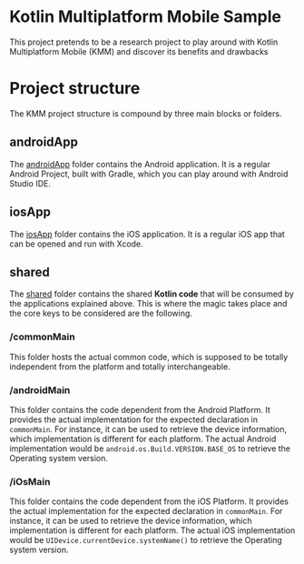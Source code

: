 # Kotlin Multiplatform Mobile Sample

This project pretends to be a research project to play around with Kotlin Multiplatform Mobile (KMM) and discover its benefits and drawbacks 


# Project structure

The KMM project structure is compound by three main blocks or folders.

## androidApp

The [androidApp](https://github.com/JaviSFH/KMM-sample/tree/master/androidApp) folder contains the Android application. It is a regular Android Project, built with Gradle, which you can play around with Android Studio IDE.

## iosApp

The [iosApp](https://github.com/JaviSFH/KMM-sample/tree/master/iosApp) folder contains the iOS application. It is a regular iOS app that can be opened and run with Xcode.

## shared

The [shared](https://github.com/JaviSFH/KMM-sample/tree/master/shared) folder contains the shared **Kotlin code** that will be consumed by the applications explained above. This is where the magic takes place and the core keys to be considered are the following.

### /commonMain

This folder hosts the actual common code, which is supposed to be totally independent from the platform and totally interchangeable. 

### /androidMain

This folder contains the code dependent from the Android Platform. It provides the actual implementation for the expected declaration in `commonMain`. For instance, it can be used to retrieve the device information, which implementation is different for each platform. The actual Android implementation would be `android.os.Build.VERSION.BASE_OS` to retrieve the Operating system version.

### /iOsMain

This folder contains the code dependent from the iOS Platform. It provides the actual implementation for the expected declaration in `commonMain`. For instance, it can be used to retrieve the device information, which implementation is different for each platform.  The actual iOS implementation would be `UIDevice.currentDevice.systemName()` to retrieve the Operating system version.
